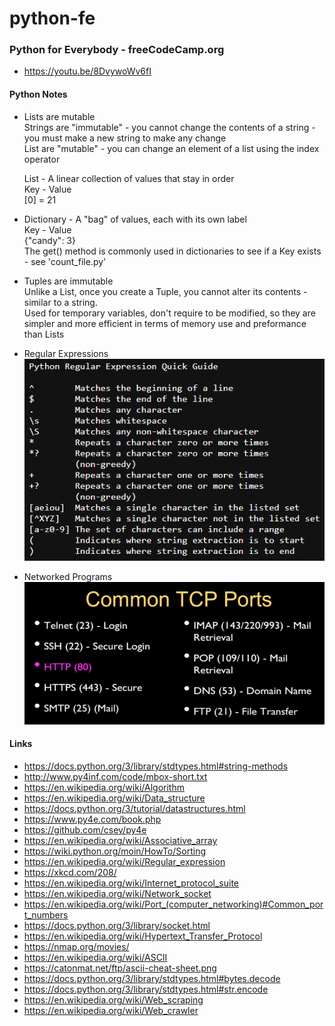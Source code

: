 # python-fe
### Python for Everybody - freeCodeCamp.org
- https://youtu.be/8DvywoWv6fI

#### Python Notes
- Lists are mutable</br>
Strings are "immutable" - you cannot change the contents of a string - you must make a new string to make any change</br>
List are "mutable" - you can change an element of a list using the index operator</br>

    List - A linear collection of values that stay in order</br>
    Key - Value</br>
    [0] = 21</br>
- Dictionary - A "bag" of values, each with its own label</br>
    Key - Value</br>
    {"candy": 3}</br> 
    The get() method is commonly used in dictionaries to see if a Key exists - see 'count_file.py'</br>
- Tuples are immutable</br>
    Unlike a List, once you create a Tuple, you cannot alter its contents - similar to a string.</br>
    Used for temporary variables, don't require to be modified, so they are simpler and more efficient in terms of memory use and preformance than Lists</br>
- Regular Expressions</br>
![](.//Regular_Expressions/regex_quick_quide.png)
- Networked Programs</br>
![](.//Networked_programs/common_tcp_ports.png)


#### Links
- https://docs.python.org/3/library/stdtypes.html#string-methods
- http://www.py4inf.com/code/mbox-short.txt
- https://en.wikipedia.org/wiki/Algorithm
- https://en.wikipedia.org/wiki/Data_structure
- https://docs.python.org/3/tutorial/datastructures.html
- https://www.py4e.com/book.php
- https://github.com/csev/py4e
- https://en.wikipedia.org/wiki/Associative_array
- https://wiki.python.org/moin/HowTo/Sorting
- https://en.wikipedia.org/wiki/Regular_expression
- https://xkcd.com/208/
- https://en.wikipedia.org/wiki/Internet_protocol_suite
- https://en.wikipedia.org/wiki/Network_socket
- https://en.wikipedia.org/wiki/Port_(computer_networking)#Common_port_numbers
- https://docs.python.org/3/library/socket.html
- https://en.wikipedia.org/wiki/Hypertext_Transfer_Protocol
- https://nmap.org/movies/
- https://en.wikipedia.org/wiki/ASCII
- https://catonmat.net/ftp/ascii-cheat-sheet.png
- https://docs.python.org/3/library/stdtypes.html#bytes.decode
- https://docs.python.org/3/library/stdtypes.html#str.encode
- https://en.wikipedia.org/wiki/Web_scraping
- https://en.wikipedia.org/wiki/Web_crawler
